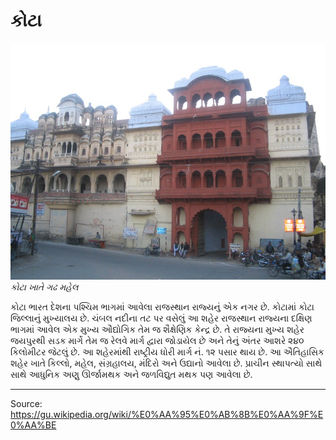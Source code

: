 # કોટા

![](../../images/6fe2b9c7258ba866.jpg)
*કોટા ખાતે ગઢ મહેલ*

કોટા ભારત દેશના પશ્ચિમ ભાગમાં આવેલા રાજસ્થાન રાજ્યનું એક નગર છે. કોટામાં કોટા જિલ્લાનું મુખ્યાલય છે. ચંબલ નદીના તટ પર વસેલું આ શહેર રાજસ્થાન રાજ્યના દક્ષિણ ભાગમાં આવેલ એક મુખ્ય ઔદ્યોગિક તેમ જ શૈક્ષેણિક કેન્દ્ર છે. તે રાજ્યના મુખ્ય શહેર જયપુરથી સડક માર્ગે તેમ જ રેલવે માર્ગ દ્વારા જોડાયેલ છે અને તેનું અંતર આશરે ૨૪૦ કિલોમીટર જેટલું છે. આ શહેરમાંથી રાષ્ટ્રીય ધોરી માર્ગ નં. ૧૨ પસાર થાય છે. આ ઐતિહાસિક શહેર ખાતે કિલ્લો, મહેલ, સંગ્રહાલય, મંદિરો અને ઉદ્યાનો આવેલા છે. પ્રાચીન સ્થાપત્યો સાથે સાથે આધુનિક અણુ ઊર્જામથક અને જળવિદ્યુત મથક પણ આવેલા છે.

---
Source: https://gu.wikipedia.org/wiki/%E0%AA%95%E0%AB%8B%E0%AA%9F%E0%AA%BE
